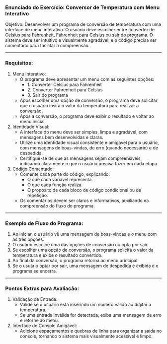 ### Enunciado do Exercício: Conversor de Temperatura com Menu Interativo

Objetivo: Desenvolver um programa de conversão de temperatura com uma interface de menu interativo. O usuário deve escolher entre converter de Celsius para Fahrenheit, Fahrenheit para Celsius ou sair do programa. O sistema deve ser intuitivo e visualmente agradável, e o código precisa ser comentado para facilitar a compreensão.

---

### Requisitos:

1. Menu Interativo:  
   * O programa deve apresentar um menu com as seguintes opções:  
     * 1\. Converter Celsius para Fahrenheit  
     * 2\. Converter Fahrenheit para Celsius  
     * 3\. Sair do programa  
   * Após escolher uma opção de conversão, o programa deve solicitar que o usuário insira o valor da temperatura para realizar a conversão.  
   * Após a conversão, o programa deve exibir o resultado e voltar ao menu inicial.  
2. Identidade Visual:  
   * A interface do menu deve ser simples, limpa e agradável, com mensagens bem desenvolvidas e claras.  
   * Utilize uma identidade visual consistente e amigável para o usuário, com mensagens de boas-vindas, de erro (quando necessário) e de despedida.  
   * Certifique-se de que as mensagens sejam compreensíveis, indicando claramente o que o usuário precisa fazer em cada etapa.  
3. Código Comentado:  
   * Comente cada parte do código, explicando:  
     * O que cada variável representa.  
     * O que cada função realiza.  
     * O propósito de cada bloco de código condicional ou de repetição.  
   * Os comentários devem ser claros e informativos, auxiliando na compreensão do fluxo do programa.

---

### Exemplo de Fluxo do Programa:

1. Ao iniciar, o usuário vê uma mensagem de boas-vindas e o menu com as três opções.  
2. O usuário escolhe uma das opções de conversão ou opta por sair.  
3. Se escolher uma opção de conversão, o programa solicita o valor da temperatura e exibe o resultado convertido.  
4. Ao final da conversão, o programa retorna ao menu principal.  
5. Se o usuário optar por sair, uma mensagem de despedida é exibida e o programa se encerra.

---

### Pontos Extras para Avaliação:

1. Validação de Entrada:  
   * Valide se o usuário está inserindo um número válido ao digitar a temperatura.  
   * Se uma entrada inválida for detectada, exiba uma mensagem de erro e retorne ao menu.  
2. Interface de Console Amigável:  
   * Adicione espaçamentos e quebras de linha para organizar a saída no console, tornando o sistema mais visualmente acessível e limpo.

